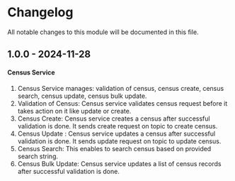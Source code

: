 # Changelog
All notable changes to this module will be documented in this file.

## 1.0.0 - 2024-11-28
#### Census Service
1. Census Service manages: validation of census, census create, census search, census update, census bulk update.
2. Validation of Census: Census service validates census request before it takes action on it like update or create.
3. Census Create: Census service creates a census after successful validation is done. It sends create request on topic to create census.
4. Census Update : Census service updates a census after successful validation is done. It sends update request on topic to update census.
5. Census Search: This enables to search census based on provided search string.
6. Census Bulk Update: Census service updates a list of census records after successful validation is done.